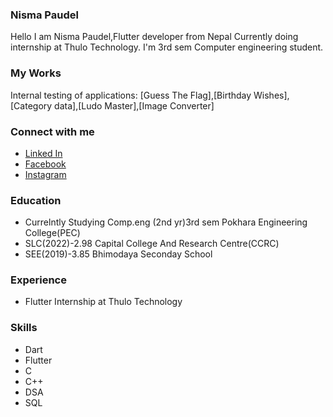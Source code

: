### Nisma Paudel 
Hello I am Nisma Paudel,Flutter developer from Nepal Currently doing internship at Thulo Technology.
I'm 3rd sem Computer engineering student.
### My Works
Internal testing of applications:
[Guess The Flag],[Birthday Wishes],[Category data],[Ludo Master],[Image Converter]
### Connect with me
- [Linked In](https://www.linkedin.com/in/nisma-paudel-73a148263/)
- [Facebook](https://www.facebook.com/npaudel.88)
- [Instagram](https://www.instagram.com/nismapaudel.88/)

### Education 
- Currelntly Studying Comp.eng (2nd yr)3rd sem
  Pokhara Engineering College(PEC)
- SLC(2022)-2.98
  Capital College And Research Centre(CCRC)
- SEE(2019)-3.85
   Bhimodaya Seconday School
  
### Experience 
- Flutter Internship at Thulo Technology

### Skills
- Dart
- Flutter
- C
- C++
- DSA
- SQL
